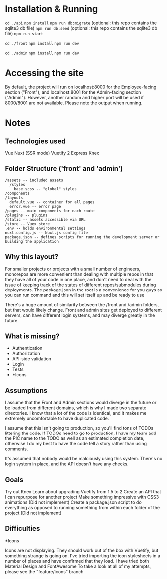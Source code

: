 # Installation & Running
```cd ./api```
```npm install```
```npm run db:migrate``` (optional: this repo contains the sqlite3 db file)
```npm run db:seed``` (optional: this repo contains the sqlite3 db file)
```npm run start```

```cd ./front```
```npm install```
```npm run dev```

```cd ./admin```
```npm install```
```npm run dev```

# Accessing the site
By default, the project will run on localhost:8000 for the Employee-facing section ("Front"), and localhost:8001 for the Admin-facing section ("Admin"). However, another random and higher port will be used if 8000/8001 are not available. Please note the output when running.

# Notes

## Technologies used
Vue
Nuxt (SSR mode)
Vuetify 2
Express
Knex

## Folder Structure ('front' and 'admin')

```
/assets -- included assets
  /styles
    base.scss -- "global" styles
/components
/layouts
  default.vue -- container for all pages
  error.vue -- error page
/pages -- main components for each route
/plugins -- plugins
/static -- assets accessible via URL
/store -- Vuex store
.env -- holds environmental settings
nuxt.config.js -- Nuxt.js config file
package.json -- defines scripts for running the development server or building the application
```

## Why this layout?
For smaller projects or projects with a small number of engineers, monorepos are more convenient than dealing with multiple repos in that they have all of your code in one place, and don't need to deal with the issue of keeping track of the states of different repos/submodules during deployments.
The package.json in the root is a convenience for you guys so you can run command and this will set itself up and be ready to use

There's a huge amount of similarity between the /front and /admin folders, but that would likely change. Front and admin sites get deployed to different servers, can have different login systems, and may diverge greatly in the future.

## What is missing?
- Authentication
- Authorization
- API-side validation
- Login
- Tests
- *Icons

## Assumptions
I assume that the Front and Admin sections would diverge in the future or be loaded from different domains, which is why I made two separate directories. I know that a lot of the code is identical, and it makes me extremely uncomfortable to have duplicated code.

I assume that this isn't going to production, so you'll find tons of TODOs littering the code. If TODOs need to go to production, I have my team add the PIC name to the TODO as well as an estimated completion date, otherwise I do my best to have the code tell a story rather than using comments.

It's assumed that nobody would be malciously using this system. There's no login system in place, and the API doesn't have any checks.

## Goals
Try out Knex
Learn about upgrading Vuetify from 1.5 to 2
Create an API that I can repurpose for another project
Make something impressive with CSS3 animations (Did not implement)
Create a package.json script to do everything as opposed to running something from within each folder of the project (Did not implement)

## Difficulties
*Icons

Icons are not displaying. They should work out of the box with Vuetify, but something strange is going on. I've tried importing the icon stylesheets in a number of places and have confirmed that they load. I have tried both Material Design and FontAwesome
To take a look at all of my attempts, please see the "feature/icons" branch
